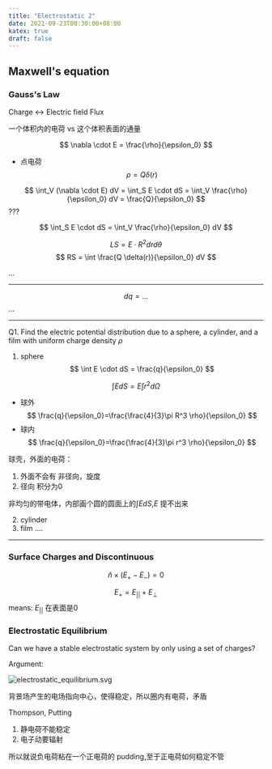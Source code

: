 ```yaml
---
title: "Electrostatic 2"
date: 2021-09-23T00:30:00+08:00
katex: true
draft: false
---
```


## Maxwell's equation

### Gauss's Law

Charge <-> Electric field Flux

一个体积内的电荷 vs 这个体积表面的通量

$$
\nabla \cdot  E = \frac{\rho}{\epsilon_0}
$$

* 点电荷
$$
\rho = Q \delta(r)
$$

$$
\int_V (\nabla \cdot  E) dV = \int_S E \cdot  dS = \int_V \frac{\rho}{\epsilon_0} dV = \frac{Q}{\epsilon_0}
$$
???

$$
\int_S E \cdot  dS = \int_V \frac{\rho}{\epsilon_0} dV
$$

$$
LS= E \cdot R^2 dr d\theta
$$
$$
RS = \int \frac{Q \delta(r)}{\epsilon_0} dV
$$

...

---

$$
dq = \ldots
$$
...

---

Q1. Find the electric potential distribution due to a sphere, a cylinder, and a film with uniform charge density $\rho$

1. sphere
$$
\int E \cdot  dS = \frac{q}{\epsilon_0}
$$

$$
\int E dS = E \int r^2 d\Omega
$$

* 球外
$$
\frac{q}{\epsilon_0}=\frac{\frac{4}{3}\pi R^3 \rho}{\epsilon_0}
$$
* 球内
$$
\frac{q}{\epsilon_0}=\frac{\frac{4}{3}\pi r^3 \rho}{\epsilon_0}
$$

球壳，外面的电荷：

1. 外面不会有 非径向，旋度
2. 径向 积分为0

非均匀的带电体，内部画个圆的圆面上的$\int E dS$,$E$ 提不出来

2. cylinder
3. film
....

---

### Surface Charges and Discontinuous

$$
\hat{n}  \times (E_{+}-E_-) = 0
$$

$$
E_+ = E_{||} + E_{\perp}
$$
means: $E_{||}$ 在表面是0


### Electrostatic Equilibrium
Can we have a stable electrostatic system by only using a set of charges?

Argument:

<img src="./figures/electrostatic_equilibrium.svg" alt="electrostatic_equilibrium.svg">

背景场产生的电场指向中心，使得稳定，所以圈内有电荷，矛盾


Thompson, Putting 

1. 静电荷不能稳定
2. 电子动要辐射

所以就说负电荷粘在一个正电荷的 pudding,至于正电荷如何稳定不管


